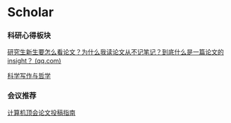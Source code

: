 # Scholar

### 科研心得板块

[研究生新生要怎么看论文？为什么我读论文从不记笔记？到底什么是一篇论文的insight？ (qq.com)](https://mp.weixin.qq.com/s?__biz=MzkzOTI1NzYxMw==&mid=2247484352&idx=1&sn=f450fc39c5f734034b2626166a45ec99&chksm=c2f2f9a2f58570b4a2b7666dabf5bac9882791bfd1d0ac027758b38f5fb28205a32e001df45d&scene=21#wechat_redirect)

[科学写作与哲学](https://zhuanlan.zhihu.com/p/433168083)





### 会议推荐

[计算机顶会论文投稿指南](https://bbs.cvmart.net/articles/5959)
